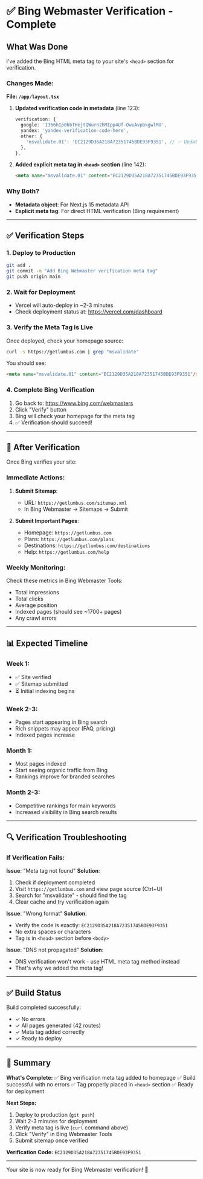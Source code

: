 # ✅ Bing Webmaster Verification - Complete

## What Was Done

I've added the Bing HTML meta tag to your site's `<head>` section for verification.

### Changes Made:

**File: `/app/layout.tsx`**

1. **Updated verification code in metadata** (line 123):
   ```typescript
   verification: {
     google: 'I366hIp0hbTHejtQWurn2hMIpp4Uf-OwuAvpbkgwlMU',
     yandex: 'yandex-verification-code-here',
     other: {
       'msvalidate.01': 'EC2129D35A218A72351745BDE93F9351', // ✅ Updated
     },
   },
   ```

2. **Added explicit meta tag in `<head>` section** (line 142):
   ```html
   <meta name="msvalidate.01" content="EC2129D35A218A72351745BDE93F9351" />
   ```

### Why Both?

- **Metadata object**: For Next.js 15 metadata API
- **Explicit meta tag**: For direct HTML verification (Bing requirement)

---

## ✅ Verification Steps

### 1. Deploy to Production

```bash
git add .
git commit -m "Add Bing Webmaster verification meta tag"
git push origin main
```

### 2. Wait for Deployment

- Vercel will auto-deploy in ~2-3 minutes
- Check deployment status at: https://vercel.com/dashboard

### 3. Verify the Meta Tag is Live

Once deployed, check your homepage source:
```bash
curl -s https://getlumbus.com | grep "msvalidate"
```

You should see:
```html
<meta name="msvalidate.01" content="EC2129D35A218A72351745BDE93F9351"/>
```

### 4. Complete Bing Verification

1. Go back to: https://www.bing.com/webmasters
2. Click "Verify" button
3. Bing will check your homepage for the meta tag
4. ✅ Verification should succeed!

---

## 🎯 After Verification

Once Bing verifies your site:

### Immediate Actions:

1. **Submit Sitemap**:
   - URL: `https://getlumbus.com/sitemap.xml`
   - In Bing Webmaster → Sitemaps → Submit

2. **Submit Important Pages**:
   - Homepage: `https://getlumbus.com`
   - Plans: `https://getlumbus.com/plans`
   - Destinations: `https://getlumbus.com/destinations`
   - Help: `https://getlumbus.com/help`

### Weekly Monitoring:

Check these metrics in Bing Webmaster Tools:
- Total impressions
- Total clicks
- Average position
- Indexed pages (should see ~1700+ pages)
- Any crawl errors

---

## 📊 Expected Timeline

### Week 1:
- ✅ Site verified
- ✅ Sitemap submitted
- ⏳ Initial indexing begins

### Week 2-3:
- Pages start appearing in Bing search
- Rich snippets may appear (FAQ, pricing)
- Indexed pages increase

### Month 1:
- Most pages indexed
- Start seeing organic traffic from Bing
- Rankings improve for branded searches

### Month 2-3:
- Competitive rankings for main keywords
- Increased visibility in Bing search results

---

## 🔍 Verification Troubleshooting

### If Verification Fails:

**Issue**: "Meta tag not found"
**Solution**:
1. Check if deployment completed
2. Visit `https://getlumbus.com` and view page source (Ctrl+U)
3. Search for "msvalidate" - should find the tag
4. Clear cache and try verification again

**Issue**: "Wrong format"
**Solution**:
- Verify the code is exactly: `EC2129D35A218A72351745BDE93F9351`
- No extra spaces or characters
- Tag is in `<head>` section before `<body>`

**Issue**: "DNS not propagated"
**Solution**:
- DNS verification won't work - use HTML meta tag method instead
- That's why we added the meta tag!

---

## ✅ Build Status

Build completed successfully:
- ✓ No errors
- ✓ All pages generated (42 routes)
- ✓ Meta tag added correctly
- ✓ Ready to deploy

---

## 🚀 Summary

**What's Complete:**
✅ Bing verification meta tag added to homepage
✅ Build successful with no errors
✅ Tag properly placed in `<head>` section
✅ Ready for deployment

**Next Steps:**
1. Deploy to production (`git push`)
2. Wait 2-3 minutes for deployment
3. Verify meta tag is live (`curl` command above)
4. Click "Verify" in Bing Webmaster Tools
5. Submit sitemap once verified

**Verification Code:** `EC2129D35A218A72351745BDE93F9351`

---

Your site is now ready for Bing Webmaster verification! 🎉
